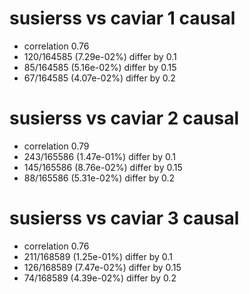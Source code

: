# susierss vs caviar  1 causal

- correlation 0.76
- 120/164585 (7.29e-02%) differ by 0.1
- 85/164585 (5.16e-02%) differ by 0.15
- 67/164585 (4.07e-02%) differ by 0.2


# susierss vs caviar  2 causal

- correlation 0.79
- 243/165586 (1.47e-01%) differ by 0.1
- 145/165586 (8.76e-02%) differ by 0.15
- 88/165586 (5.31e-02%) differ by 0.2


# susierss vs caviar  3 causal

- correlation 0.76
- 211/168589 (1.25e-01%) differ by 0.1
- 126/168589 (7.47e-02%) differ by 0.15
- 74/168589 (4.39e-02%) differ by 0.2


